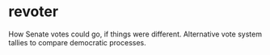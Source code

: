 revoter
=======

How Senate votes could go, if things were different.  Alternative vote system tallies to compare democratic processes.
